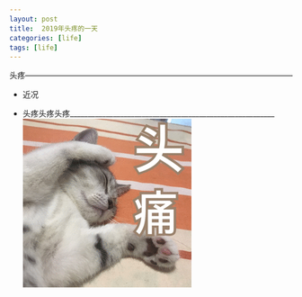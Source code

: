 ```yaml
---
layout: post
title:  2019年头疼的一天
categories: [life]
tags: [life]
---
```

头疼——————————————————————————————————

<!--more-->

 - 近况

  - 头疼头疼头疼_________________________________________________________
   ![头疼](/img/posts/touteng.gif)
